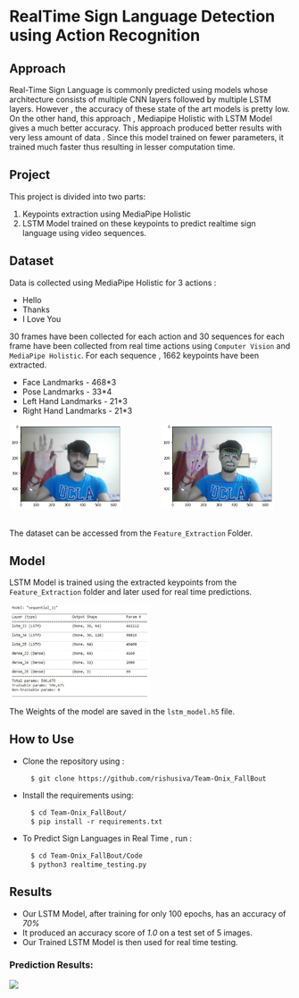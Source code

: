 # RealTime Sign Language Detection using Action Recognition

## Approach

Real-Time Sign Language is commonly predicted using models whose architecture consists of multiple CNN layers followed by multiple LSTM layers. However , the accuracy of these state of the art models is pretty low.
On the other hand, this approach , Mediapipe Holistic with LSTM Model gives a much better accuracy. This approach produced better results with very less amount of data . Since this model trained on fewer parameters, it trained much faster thus resulting in lesser computation time.

## Project

This project is divided into two parts:
1. Keypoints extraction using MediaPipe Holistic
2. LSTM Model trained on these keypoints to predict realtime sign language using video sequences.

## Dataset

Data is collected using MediaPipe Holistic for 3 actions :
* Hello
* Thanks 
* I Love You

30 frames have been collected for each action and 30 sequences for each frame have been collected from real time actions using `Computer Vision` and `MediaPipe Holistic`.
For each sequence , 1662 keypoints have been extracted.
* Face Landmarks - 468*3
* Pose Landmarks - 33*4
* Left Hand Landmarks - 21*3
* Right Hand Landmarks - 21*3

<p align="left">
<img width=40% src="Images/1.png"> &ensp;&ensp;&ensp;&ensp;&ensp;&ensp;&ensp;&ensp;&ensp;
<img width=40% src="Images/2.png"> &ensp;&ensp;&ensp;&ensp;&ensp;&ensp;&ensp;&ensp;&ensp; 
</p>

The dataset can be accessed from the `Feature_Extraction` Folder.

## Model 

LSTM Model is trained using the extracted keypoints from the `Feature_Extraction` folder and later used for real time predictions.

<p align="left">
<img width=50% src="Images/3.jpg"> &ensp;&ensp;&ensp;&ensp;&ensp;&ensp;&ensp;&ensp;&ensp;
</p>

The Weights of the model are saved in the `lstm_model.h5` file.

## How to Use

* Clone the repository using :

        $ git clone https://github.com/rishusiva/Team-Onix_FallBout
                
* Install the requirements using:

        $ cd Team-Onix_FallBout/
        $ pip install -r requirements.txt

* To Predict Sign Languages in Real Time , run : 

        $ cd Team-Onix_FallBout/Code
        $ python3 realtime_testing.py
        
## Results

* Our LSTM Model, after training for only 100 epochs, has an accuracy of *70%*
* It produced an accuracy score of *1.0* on a test set of 5 images.
* Our Trained LSTM Model is then used for real time testing. 

### Prediction Results:

<p align="left">
<img width=50% src="Images/4 (1).gif"> &ensp;&ensp;&ensp;&ensp;&ensp;&ensp;&ensp;&ensp;&ensp;
</p>
